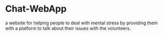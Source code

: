 # Chat-WebApp
a website for helping people to deal with mental stress by providing them with a platform to talk about their issues with the volunteers.
